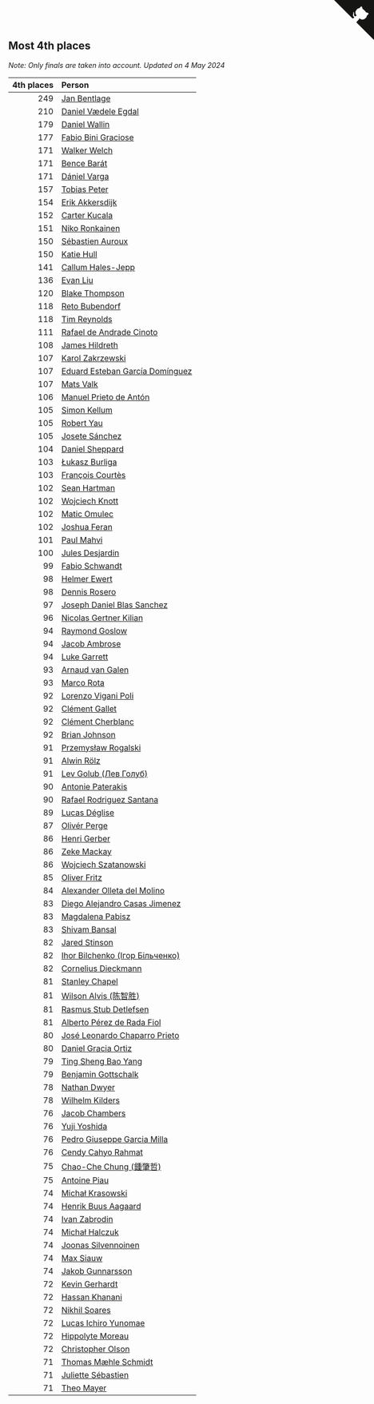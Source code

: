 ## Most 4th places

*Note: Only finals are taken into account.*
*Updated on  4 May 2024*

| 4th places | Person |
| ---: | :--- |
| 249 | [Jan Bentlage](https://www.worldcubeassociation.org/persons/2010BENT01) |
| 210 | [Daniel Vædele Egdal](https://www.worldcubeassociation.org/persons/2013EGDA01) |
| 179 | [Daniel Wallin](https://www.worldcubeassociation.org/persons/2013WALL03) |
| 177 | [Fabio Bini Graciose](https://www.worldcubeassociation.org/persons/2010GRAC02) |
| 171 | [Walker Welch](https://www.worldcubeassociation.org/persons/2011WELC01) |
| 171 | [Bence Barát](https://www.worldcubeassociation.org/persons/2008BARA01) |
| 171 | [Dániel Varga](https://www.worldcubeassociation.org/persons/2008VARG01) |
| 157 | [Tobias Peter](https://www.worldcubeassociation.org/persons/2014PETE03) |
| 154 | [Erik Akkersdijk](https://www.worldcubeassociation.org/persons/2005AKKE01) |
| 152 | [Carter Kucala](https://www.worldcubeassociation.org/persons/2015KUCA01) |
| 151 | [Niko Ronkainen](https://www.worldcubeassociation.org/persons/2010RONK01) |
| 150 | [Sébastien Auroux](https://www.worldcubeassociation.org/persons/2008AURO01) |
| 150 | [Katie Hull](https://www.worldcubeassociation.org/persons/2010HULL01) |
| 141 | [Callum Hales-Jepp](https://www.worldcubeassociation.org/persons/2012HALE01) |
| 136 | [Evan Liu](https://www.worldcubeassociation.org/persons/2009LIUE01) |
| 120 | [Blake Thompson](https://www.worldcubeassociation.org/persons/2010THOM03) |
| 118 | [Reto Bubendorf](https://www.worldcubeassociation.org/persons/2012BUBE01) |
| 118 | [Tim Reynolds](https://www.worldcubeassociation.org/persons/2005REYN01) |
| 111 | [Rafael de Andrade Cinoto](https://www.worldcubeassociation.org/persons/2007CINO01) |
| 108 | [James Hildreth](https://www.worldcubeassociation.org/persons/2009HILD01) |
| 107 | [Karol Zakrzewski](https://www.worldcubeassociation.org/persons/2014ZAKR01) |
| 107 | [Eduard Esteban García Domínguez](https://www.worldcubeassociation.org/persons/2011EDUA01) |
| 107 | [Mats Valk](https://www.worldcubeassociation.org/persons/2007VALK01) |
| 106 | [Manuel Prieto de Antón](https://www.worldcubeassociation.org/persons/2015ANTO04) |
| 105 | [Simon Kellum](https://www.worldcubeassociation.org/persons/2016KELL12) |
| 105 | [Robert Yau](https://www.worldcubeassociation.org/persons/2009YAUR01) |
| 105 | [Josete Sánchez](https://www.worldcubeassociation.org/persons/2015SANC18) |
| 104 | [Daniel Sheppard](https://www.worldcubeassociation.org/persons/2009SHEP01) |
| 103 | [Łukasz Burliga](https://www.worldcubeassociation.org/persons/2013BURL01) |
| 103 | [François Courtès](https://www.worldcubeassociation.org/persons/2008COUR01) |
| 102 | [Sean Hartman](https://www.worldcubeassociation.org/persons/2016HART02) |
| 102 | [Wojciech Knott](https://www.worldcubeassociation.org/persons/2011KNOT01) |
| 102 | [Matic Omulec](https://www.worldcubeassociation.org/persons/2010OMUL02) |
| 102 | [Joshua Feran](https://www.worldcubeassociation.org/persons/2011FERA01) |
| 101 | [Paul Mahvi](https://www.worldcubeassociation.org/persons/2012MAHV01) |
| 100 | [Jules Desjardin](https://www.worldcubeassociation.org/persons/2010DESJ01) |
| 99 | [Fabio Schwandt](https://www.worldcubeassociation.org/persons/2014SCHW02) |
| 98 | [Helmer Ewert](https://www.worldcubeassociation.org/persons/2015EWER01) |
| 98 | [Dennis Rosero](https://www.worldcubeassociation.org/persons/2010ROSE03) |
| 97 | [Joseph Daniel Blas Sanchez](https://www.worldcubeassociation.org/persons/2016SANC08) |
| 96 | [Nicolas Gertner Kilian](https://www.worldcubeassociation.org/persons/2013GERT01) |
| 94 | [Raymond Goslow](https://www.worldcubeassociation.org/persons/2014GOSL01) |
| 94 | [Jacob Ambrose](https://www.worldcubeassociation.org/persons/2010AMBR01) |
| 94 | [Luke Garrett](https://www.worldcubeassociation.org/persons/2017GARR05) |
| 93 | [Arnaud van Galen](https://www.worldcubeassociation.org/persons/2006GALE01) |
| 93 | [Marco Rota](https://www.worldcubeassociation.org/persons/2009ROTA01) |
| 92 | [Lorenzo Vigani Poli](https://www.worldcubeassociation.org/persons/2007POLI01) |
| 92 | [Clément Gallet](https://www.worldcubeassociation.org/persons/2004GALL02) |
| 92 | [Clément Cherblanc](https://www.worldcubeassociation.org/persons/2014CHER05) |
| 92 | [Brian Johnson](https://www.worldcubeassociation.org/persons/2013JOHN10) |
| 91 | [Przemysław Rogalski](https://www.worldcubeassociation.org/persons/2013ROGA02) |
| 91 | [Alwin Rölz](https://www.worldcubeassociation.org/persons/2016ROLZ01) |
| 91 | [Lev Golub (Лев Голуб)](https://www.worldcubeassociation.org/persons/2014HOLU01) |
| 90 | [Antonie Paterakis](https://www.worldcubeassociation.org/persons/2012PATE01) |
| 90 | [Rafael Rodriguez Santana](https://www.worldcubeassociation.org/persons/2012SANT12) |
| 89 | [Lucas Déglise](https://www.worldcubeassociation.org/persons/2015DEGL01) |
| 87 | [Olivér Perge](https://www.worldcubeassociation.org/persons/2007PERG01) |
| 86 | [Henri Gerber](https://www.worldcubeassociation.org/persons/2014GERB01) |
| 86 | [Zeke Mackay](https://www.worldcubeassociation.org/persons/2015MACK06) |
| 86 | [Wojciech Szatanowski](https://www.worldcubeassociation.org/persons/2011SZAT01) |
| 85 | [Oliver Fritz](https://www.worldcubeassociation.org/persons/2014FRIT02) |
| 84 | [Alexander Olleta del Molino](https://www.worldcubeassociation.org/persons/2008OLLE01) |
| 83 | [Diego Alejandro Casas Jimenez](https://www.worldcubeassociation.org/persons/2014JIME05) |
| 83 | [Magdalena Pabisz](https://www.worldcubeassociation.org/persons/2017PABI01) |
| 83 | [Shivam Bansal](https://www.worldcubeassociation.org/persons/2011BANS02) |
| 82 | [Jared Stinson](https://www.worldcubeassociation.org/persons/2014STIN01) |
| 82 | [Ihor Bilchenko (Ігор Більченко)](https://www.worldcubeassociation.org/persons/2011BILC01) |
| 82 | [Cornelius Dieckmann](https://www.worldcubeassociation.org/persons/2009DIEC01) |
| 81 | [Stanley Chapel](https://www.worldcubeassociation.org/persons/2016CHAP04) |
| 81 | [Wilson Alvis (陈智胜)](https://www.worldcubeassociation.org/persons/2011ALVI01) |
| 81 | [Rasmus Stub Detlefsen](https://www.worldcubeassociation.org/persons/2014DETL01) |
| 81 | [Alberto Pérez de Rada Fiol](https://www.worldcubeassociation.org/persons/2011FIOL01) |
| 80 | [José Leonardo Chaparro Prieto](https://www.worldcubeassociation.org/persons/2011CHAP01) |
| 80 | [Daniel Gracia Ortiz](https://www.worldcubeassociation.org/persons/2009ORTI01) |
| 79 | [Ting Sheng Bao Yang](https://www.worldcubeassociation.org/persons/2008BAOY01) |
| 79 | [Benjamin Gottschalk](https://www.worldcubeassociation.org/persons/2016GOTT01) |
| 78 | [Nathan Dwyer](https://www.worldcubeassociation.org/persons/2011DWYE02) |
| 78 | [Wilhelm Kilders](https://www.worldcubeassociation.org/persons/2010KILD02) |
| 76 | [Jacob Chambers](https://www.worldcubeassociation.org/persons/2017CHAM09) |
| 76 | [Yuji Yoshida](https://www.worldcubeassociation.org/persons/2015YOSH01) |
| 76 | [Pedro Giuseppe Garcia Milla](https://www.worldcubeassociation.org/persons/2016MILL07) |
| 76 | [Cendy Cahyo Rahmat](https://www.worldcubeassociation.org/persons/2010RAHM02) |
| 75 | [Chao-Che Chung (鍾肇哲)](https://www.worldcubeassociation.org/persons/2012CHON03) |
| 75 | [Antoine Piau](https://www.worldcubeassociation.org/persons/2008PIAU01) |
| 74 | [Michał Krasowski](https://www.worldcubeassociation.org/persons/2013KRAS02) |
| 74 | [Henrik Buus Aagaard](https://www.worldcubeassociation.org/persons/2006BUUS01) |
| 74 | [Ivan Zabrodin](https://www.worldcubeassociation.org/persons/2012ZABR01) |
| 74 | [Michał Halczuk](https://www.worldcubeassociation.org/persons/2006HALC01) |
| 74 | [Joonas Silvennoinen](https://www.worldcubeassociation.org/persons/2016SILV07) |
| 74 | [Max Siauw](https://www.worldcubeassociation.org/persons/2017SIAU02) |
| 74 | [Jakob Gunnarsson](https://www.worldcubeassociation.org/persons/2015GUNN01) |
| 72 | [Kevin Gerhardt](https://www.worldcubeassociation.org/persons/2013GERH01) |
| 72 | [Hassan Khanani](https://www.worldcubeassociation.org/persons/2018KHAN26) |
| 72 | [Nikhil Soares](https://www.worldcubeassociation.org/persons/2015SOAR01) |
| 72 | [Lucas Ichiro Yunomae](https://www.worldcubeassociation.org/persons/2014YUNO01) |
| 72 | [Hippolyte Moreau](https://www.worldcubeassociation.org/persons/2008MORE02) |
| 72 | [Christopher Olson](https://www.worldcubeassociation.org/persons/2009OLSO01) |
| 71 | [Thomas Mæhle Schmidt](https://www.worldcubeassociation.org/persons/2013SCHM02) |
| 71 | [Juliette Sébastien](https://www.worldcubeassociation.org/persons/2014SEBA01) |
| 71 | [Theo Mayer](https://www.worldcubeassociation.org/persons/2012MAYE01) |


<a href="https://github.com/jonatanklosko/wca_statistics" class="github-corner" aria-label="View source on Github"><svg width="80" height="80" viewBox="0 0 250 250" style="fill:#151513; color:#fff; position: absolute; top: 0; border: 0; right: 0;" aria-hidden="true"><path d="M0,0 L115,115 L130,115 L142,142 L250,250 L250,0 Z"></path><path d="M128.3,109.0 C113.8,99.7 119.0,89.6 119.0,89.6 C122.0,82.7 120.5,78.6 120.5,78.6 C119.2,72.0 123.4,76.3 123.4,76.3 C127.3,80.9 125.5,87.3 125.5,87.3 C122.9,97.6 130.6,101.9 134.4,103.2" fill="currentColor" style="transform-origin: 130px 106px;" class="octo-arm"></path><path d="M115.0,115.0 C114.9,115.1 118.7,116.5 119.8,115.4 L133.7,101.6 C136.9,99.2 139.9,98.4 142.2,98.6 C133.8,88.0 127.5,74.4 143.8,58.0 C148.5,53.4 154.0,51.2 159.7,51.0 C160.3,49.4 163.2,43.6 171.4,40.1 C171.4,40.1 176.1,42.5 178.8,56.2 C183.1,58.6 187.2,61.8 190.9,65.4 C194.5,69.0 197.7,73.2 200.1,77.6 C213.8,80.2 216.3,84.9 216.3,84.9 C212.7,93.1 206.9,96.0 205.4,96.6 C205.1,102.4 203.0,107.8 198.3,112.5 C181.9,128.9 168.3,122.5 157.7,114.1 C157.9,116.9 156.7,120.9 152.7,124.9 L141.0,136.5 C139.8,137.7 141.6,141.9 141.8,141.8 Z" fill="currentColor" class="octo-body"></path></svg></a><style>.github-corner:hover .octo-arm{animation:octocat-wave 560ms ease-in-out}@keyframes octocat-wave{0%,100%{transform:rotate(0)}20%,60%{transform:rotate(-25deg)}40%,80%{transform:rotate(10deg)}}@media (max-width:500px){.github-corner:hover .octo-arm{animation:none}.github-corner .octo-arm{animation:octocat-wave 560ms ease-in-out}}</style>
